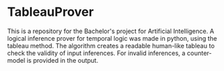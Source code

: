# TableauProver
This is a repository for the Bachelor's project for Artificial Intelligence.
A logical inference prover for temporal logic was made in python, using the tableau method. 
The algorithm creates a readable human-like tableau to check the validity of input inferences. 
For invalid inferences, a counter-model is provided in the output.
